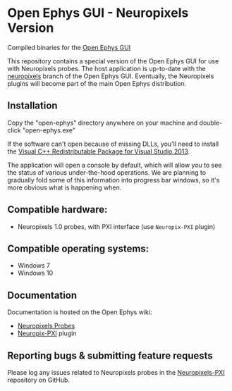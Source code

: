 # Open Ephys GUI - Neuropixels Version

Compiled binaries for the [Open Ephys GUI](https://github.com/open-ephys/plugin-GUI)

This repository contains a special version of the Open Ephys GUI for use with Neuropixels probes. The host application is up-to-date with the [neuropixels](https://github.com/open-ephys/plugin-GUI/tree/neuropixels) branch of the Open Ephys GUI. Eventually, the Neuropixels plugins will become part of the main Open Ephys distribution.


## Installation

Copy the "open-ephys" directory anywhere on your machine and double-click "open-ephys.exe"

If the software can't open because of missing DLLs, you'll need to install the [Visual C++ Redistributable Package for Visual Studio 2013](https://www.microsoft.com/en-us/download/details.aspx?id=40784).

The application will open a console by default, which will allow you to see the status of various under-the-hood operations. We are planning to gradually fold some of this information into progress bar windows, so it's more obvious what is happening when.


## Compatible hardware:

- Neuropixels 1.0 probes, with PXI interface (use `Neuropix-PXI` plugin)


## Compatible operating systems:

- Windows 7
- Windows 10


## Documentation

Documentation is hosted on the Open Ephys wiki:
- [Neuropixels Probes](https://open-ephys.atlassian.net/wiki/spaces/OEW/pages/77332482/Neuropixels+Probes)
- [Neuropix-PXI](https://open-ephys.atlassian.net/wiki/spaces/OEW/pages/963280903/Neuropix-PXI) plugin


## Reporting bugs & submitting feature requests

Please log any issues related to Neuropixels probes in the [Neuropixels-PXI](https://github.com/open-ephys/neuropixels-pxi/issues) repository on GitHub.
